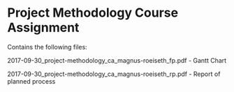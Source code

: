 # Project Methodology Course Assignment

Contains the following files: 

2017-09-30_project-methodology_ca_magnus-roeiseth_fp.pdf - Gantt Chart

2017-09-30_project-methodology_ca_magnus-roeiseth_rp.pdf - Report of planned process
